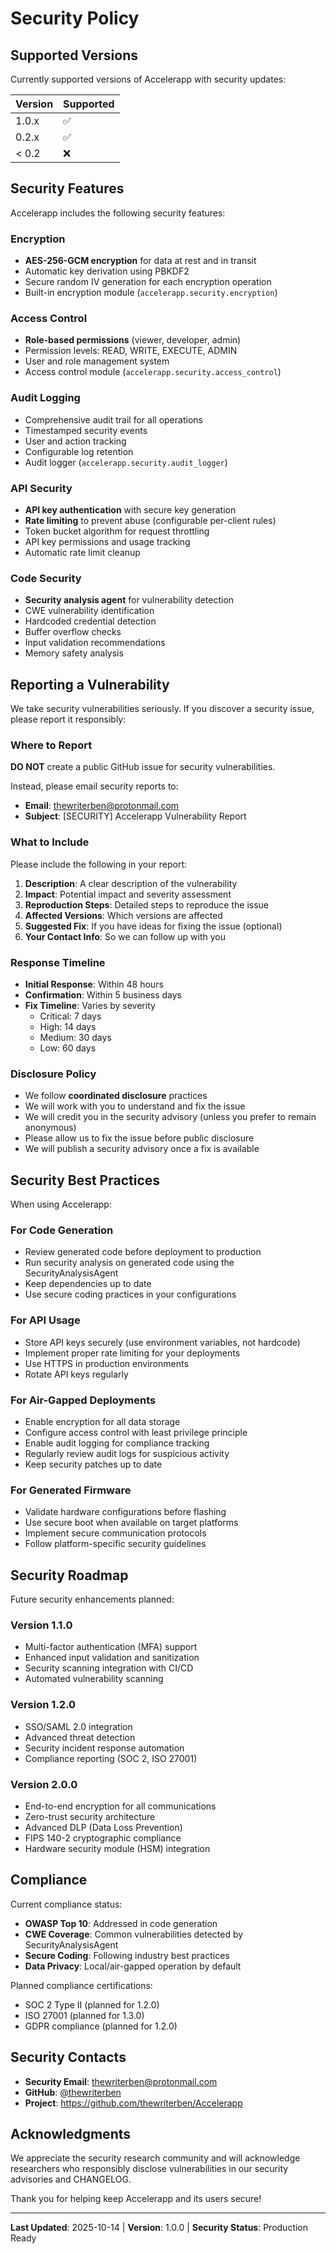 # Security Policy

## Supported Versions

Currently supported versions of Accelerapp with security updates:

| Version | Supported          |
| ------- | ------------------ |
| 1.0.x   | :white_check_mark: |
| 0.2.x   | :white_check_mark: |
| < 0.2   | :x:                |

## Security Features

Accelerapp includes the following security features:

### Encryption
- **AES-256-GCM encryption** for data at rest and in transit
- Automatic key derivation using PBKDF2
- Secure random IV generation for each encryption operation
- Built-in encryption module (`accelerapp.security.encryption`)

### Access Control
- **Role-based permissions** (viewer, developer, admin)
- Permission levels: READ, WRITE, EXECUTE, ADMIN
- User and role management system
- Access control module (`accelerapp.security.access_control`)

### Audit Logging
- Comprehensive audit trail for all operations
- Timestamped security events
- User and action tracking
- Configurable log retention
- Audit logger (`accelerapp.security.audit_logger`)

### API Security
- **API key authentication** with secure key generation
- **Rate limiting** to prevent abuse (configurable per-client rules)
- Token bucket algorithm for request throttling
- API key permissions and usage tracking
- Automatic rate limit cleanup

### Code Security
- **Security analysis agent** for vulnerability detection
- CWE vulnerability identification
- Hardcoded credential detection
- Buffer overflow checks
- Input validation recommendations
- Memory safety analysis

## Reporting a Vulnerability

We take security vulnerabilities seriously. If you discover a security issue, please report it responsibly:

### Where to Report

**DO NOT** create a public GitHub issue for security vulnerabilities.

Instead, please email security reports to:

- **Email**: thewriterben@protonmail.com
- **Subject**: [SECURITY] Accelerapp Vulnerability Report

### What to Include

Please include the following in your report:

1. **Description**: A clear description of the vulnerability
2. **Impact**: Potential impact and severity assessment
3. **Reproduction Steps**: Detailed steps to reproduce the issue
4. **Affected Versions**: Which versions are affected
5. **Suggested Fix**: If you have ideas for fixing the issue (optional)
6. **Your Contact Info**: So we can follow up with you

### Response Timeline

- **Initial Response**: Within 48 hours
- **Confirmation**: Within 5 business days
- **Fix Timeline**: Varies by severity
  - Critical: 7 days
  - High: 14 days
  - Medium: 30 days
  - Low: 60 days

### Disclosure Policy

- We follow **coordinated disclosure** practices
- We will work with you to understand and fix the issue
- We will credit you in the security advisory (unless you prefer to remain anonymous)
- Please allow us to fix the issue before public disclosure
- We will publish a security advisory once a fix is available

## Security Best Practices

When using Accelerapp:

### For Code Generation
- Review generated code before deployment to production
- Run security analysis on generated code using the SecurityAnalysisAgent
- Keep dependencies up to date
- Use secure coding practices in your configurations

### For API Usage
- Store API keys securely (use environment variables, not hardcode)
- Implement proper rate limiting for your deployments
- Use HTTPS in production environments
- Rotate API keys regularly

### For Air-Gapped Deployments
- Enable encryption for all data storage
- Configure access control with least privilege principle
- Enable audit logging for compliance tracking
- Regularly review audit logs for suspicious activity
- Keep security patches up to date

### For Generated Firmware
- Validate hardware configurations before flashing
- Use secure boot when available on target platforms
- Implement secure communication protocols
- Follow platform-specific security guidelines

## Security Roadmap

Future security enhancements planned:

### Version 1.1.0
- Multi-factor authentication (MFA) support
- Enhanced input validation and sanitization
- Security scanning integration with CI/CD
- Automated vulnerability scanning

### Version 1.2.0
- SSO/SAML 2.0 integration
- Advanced threat detection
- Security incident response automation
- Compliance reporting (SOC 2, ISO 27001)

### Version 2.0.0
- End-to-end encryption for all communications
- Zero-trust security architecture
- Advanced DLP (Data Loss Prevention)
- FIPS 140-2 cryptographic compliance
- Hardware security module (HSM) integration

## Compliance

Current compliance status:

- **OWASP Top 10**: Addressed in code generation
- **CWE Coverage**: Common vulnerabilities detected by SecurityAnalysisAgent
- **Secure Coding**: Following industry best practices
- **Data Privacy**: Local/air-gapped operation by default

Planned compliance certifications:
- SOC 2 Type II (planned for 1.2.0)
- ISO 27001 (planned for 1.3.0)
- GDPR compliance (planned for 1.2.0)

## Security Contacts

- **Security Email**: thewriterben@protonmail.com
- **GitHub**: [@thewriterben](https://github.com/thewriterben)
- **Project**: https://github.com/thewriterben/Accelerapp

## Acknowledgments

We appreciate the security research community and will acknowledge researchers who responsibly disclose vulnerabilities in our security advisories and CHANGELOG.

Thank you for helping keep Accelerapp and its users secure!

---

**Last Updated**: 2025-10-14 | **Version**: 1.0.0 | **Security Status**: Production Ready
